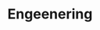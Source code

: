 ---
pid: ls173
title: Engeenering
location_transcription: Near the Franklin Institute
coordinates: "[-75.17239536274, 39.958594511631]"
zipcode: '19006'
gen_neighborhood: 
neighborhood: 
outside_phl: 'Huntingdon Valley PA '
age: '12'
age_range: 6-13
instagram: 
image_file_name: ls_173.jpg
proposal_transcription: Two people talking about making something
topic: Technology
topic_summary: '0'
type: Other No Form
keywords_other: Collaboration, Innovation, Engineering
credit: Jordan Creberman
image_labels: 
twitter: 
facebook: 
permalink: "/monuments/ls173/"
layout: item-page
---